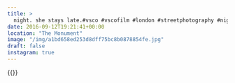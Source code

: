 ```yaml
---
title: >
  night. she stays late.#vsco #vscofilm #london #streetphotography #nightphotography #geometry #symmetry
date: 2016-09-12T19:21:41+00:00
location: "The Monument"
image: "/img/a1bd658ed253d8dff75bc8b0878854fe.jpg"
draft: false
instagram: true
---
```


{{<photo src="/img/a1bd658ed253d8dff75bc8b0878854fe.jpg">}}
